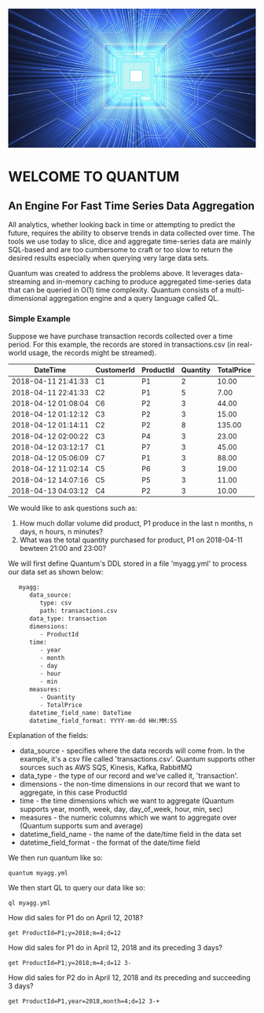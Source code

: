 ![ScreenShot](images/quantum.jpg)
<h1>WELCOME TO QUANTUM</h1>

<h2>An Engine For Fast Time Series Data Aggregation</h2>

All analytics, whether looking back in time or attempting to predict the future, requires the ability to observe trends in data collected over time.
The tools we use today to slice, dice and aggregate time-series data are mainly SQL-based and are too cumbersome to craft or too slow to return the
desired results especially when querying very large data sets.

Quantum was created to address the problems above. It leverages data-streaming and in-memory caching to produce aggregated time-series data that can
be queried in O(1) time complexity. Quantum consists of a multi-dimensional aggregation engine and a query language called QL. 

<h3>Simple Example</h3>

Suppose we have purchase transaction records collected over a time period.
For this example, the records are stored in transactions.csv (in real-world usage, the records might be streamed).

|DateTime|CustomerId|ProductId|Quantity|TotalPrice|
|------- |----------|---------|--------|----------|
|2018-04-11 21:41:33|C1|P1|2|10.00|
|2018-04-11 22:41:33|C2|P1|5|7.00|
|2018-04-12 01:08:04|C6|P2|3|44.00|
|2018-04-12 01:12:12|C3|P2|3|15.00|
|2018-04-12 01:14:11|C2|P2|8|135.00|
|2018-04-12 02:00:22|C3|P4|3|23.00|
|2018-04-12 03:12:17|C1|P7|3|45.00|
|2018-04-12 05:06:09|C7|P1|3|88.00|
|2018-04-12 11:02:14|C5|P6|3|19.00|
|2018-04-12 14:07:16|C5|P5|3|11.00|
|2018-04-13 04:03:12|C4|P2|3|10.00|

We would like to ask questions such as:

1. How much dollar volume did product, P1 produce in the last n months, n days, n hours, n minutes?
2. What was the total quantity purchased for product, P1 on 2018-04-11 bewteen 21:00 and 23:00?

We will first define Quantum's DDL stored in a file 'myagg.yml' to process our data set as shown below:
```
   myagg:
      data_source:
         type: csv
         path: transactions.csv
      data_type: transaction
      dimensions:
         - ProductId
      time:
         - year
         - month
         - day
         - hour
         - min
      measures:
         - Quantity
         - TotalPrice
      datetime_field_name: DateTime
      datetime_field_format: YYYY-mm-dd HH:MM:SS
```

Explanation of the fields:

* data_source - specifies where the data records will come from. In the example, it's a csv file called 'transactions.csv'. Quantum supports other sources such as AWS SQS, Kinesis, Kafka, RabbitMQ
* data_type - the type of our record and we've called it, 'transaction'.
* dimensions - the non-time dimensions in our record that we want to aggregate, in this case ProductId
* time - the time dimensions which we want to aggregate (Quantum supports year, month, week, day, day_of_week, hour, min, sec)
* measures - the numeric columns which we want to aggregate over (Quantum supports sum and average)
* datetime_field_name - the name of the date/time field in the data set
* datetime_field_format - the format of the date/time field

We then run quantum like so:

    quantum myagg.yml

We then start QL to query our data like so:

    ql myagg.yml

How did sales for P1 do on April 12, 2018?

    get ProductId=P1;y=2018;m=4;d=12

How did sales for P1  do in April 12, 2018 and its preceding 3 days?

    get ProductId=P1;y=2018;m=4;d=12 3-

How did sales for P2 do in April 12, 2018 and its preceding and succeeding 3 days?

    get ProductId=P1,year=2018,month=4;d=12 3-+ 









